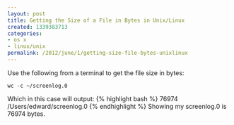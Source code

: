 ```yaml
---
layout: post
title: Getting the Size of a File in Bytes in Unix/Linux
created: 1339383713
categories:
- os x
- linux/unix
permalink: /2012/june/1/getting-size-file-bytes-unixlinux
---
```

Use the following from a terminal to get the file size in bytes:

`wc -c ~/screenlog.0`

Which in this case will output:
{% highlight bash %}
76974 /Users/edward/screenlog.0
{% endhighlight %}
Showing my screenlog.0 is 76974 bytes.
